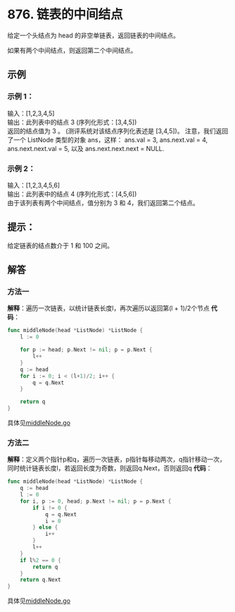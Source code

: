 # 876. 链表的中间结点
给定一个头结点为 head 的非空单链表，返回链表的中间结点。

如果有两个中间结点，则返回第二个中间结点。

## 示例
### 示例 1：

输入：[1,2,3,4,5]  
输出：此列表中的结点 3 (序列化形式：[3,4,5])    
返回的结点值为 3 。 (测评系统对该结点序列化表述是 [3,4,5])。
注意，我们返回了一个 ListNode 类型的对象 ans，这样：
ans.val = 3, ans.next.val = 4, ans.next.next.val = 5, 以及 ans.next.next.next = NULL.  

### 示例 2：

输入：[1,2,3,4,5,6]  
输出：此列表中的结点 4 (序列化形式：[4,5,6])  
由于该列表有两个中间结点，值分别为 3 和 4，我们返回第二个结点。
 

## 提示：

给定链表的结点数介于 1 和 100 之间。

## 解答
### 方法一
**解释**：遍历一次链表，以统计链表长度l，再次遍历以返回第(l + 1)/2个节点
**代码**：
```go
func middleNode(head *ListNode) *ListNode {
	l := 0

	for p := head; p.Next != nil; p = p.Next {
		l++
	}
	q := head
	for i := 0; i < (l+1)/2; i++ {
		q = q.Next
	}

	return q
}
```
具体见[middleNode.go](middleNode.go)

### 方法二
**解释**：定义两个指针p和q，遍历一次链表，p指针每移动两次，q指针移动一次，同时统计链表长度l，若返回长度为奇数，则返回q.Next，否则返回q
**代码**：
```go
func middleNode(head *ListNode) *ListNode {
	q := head
	l := 0
	for i, p := 0, head; p.Next != nil; p = p.Next {
		if i != 0 {
			q = q.Next
			i = 0
		} else {
			i++
		}
		l++
	}
	if l%2 == 0 {
		return q
	}
	return q.Next
}
```
具体见[middleNode.go](middleNode.go)